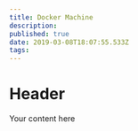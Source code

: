 ```yaml
---
title: Docker Machine
description: 
published: true
date: 2019-03-08T18:07:55.533Z
tags: 
---
```


# Header

Your content here